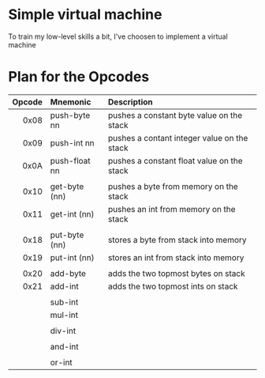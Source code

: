 # Simple virtual machine
To train my low-level skills a bit, I've choosen to implement a virtual machine

# Plan for the Opcodes
| Opcode | Mnemonic        | Description                                 |
|-------:|:----------------|:--------------------------------------------|
| 0x08   | push-byte   nn  | pushes a constant byte value on the stack   |
| 0x09   | push-int    nn  | pushes a contant integer value on the stack |
| 0x0A   | push-float  nn  | pushes a constant float value on the stack  |
|        |                 |                                             |
| 0x10   | get-byte   (nn) | pushes a byte from memory on the stack      |
| 0x11   | get-int    (nn) | pushes an int from memory on the stack      |
|        |                 |                                             |
| 0x18   | put-byte   (nn) | stores a byte from stack into memory        |
| 0x19   | put-int    (nn) | stores an int from stack into memory        |
|        |                 |                                             |
| 0x20   | add-byte        | adds the two topmost bytes on stack         |
| 0x21   | add-int         | adds the two topmost ints on stack          |
|        |                 |                                             |                  
|        | sub-int         |                                             |
|        | mul-int         |                                             |
|        |                 |                                             |
|        | div-int         |                                             |
|        |                 |                                             |
|        | and-int         |                                             |
|        |                 |                                             |
|        | or-int          |                                             |


